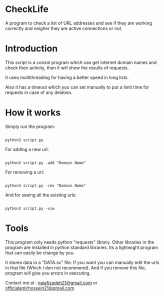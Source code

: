 # CheckLife
A program to check a list of URL addresses and see if they are working correctly and neigher they are active connections or not.

# Introduction
This script is a consol program which can get internet domain names and check their activity, then it will show the results of requests.

It uses multithreading for having a better speed in long lists.

Also it has a timeout which you can set manually to put a limit time for requests in case of any delation.

# How it works
Simply run the program:
```

python3 script.py

```
For adding a new url:
```

python3 script.py -add "Domain Name"

```
For removing a url:
```

python3 script.py -rmv "Domain Name"

```
And for seeing all the existing urls:
```

python3 script.py -viw

```
# Tools
This program only needs python "requests" library. Other libraries in the program are installed in python standard libraries. Its a lightwight program
that can easily be change by you.

It stores data in a "DATA.sc" file. If you want you can manually edit the urls in that file (Which I don not recommend). And if you remove this file, program
will give you errors in executing.





Contact me at : najafizadeh21@gmail.com or officialamirhossein21@gmail.com
